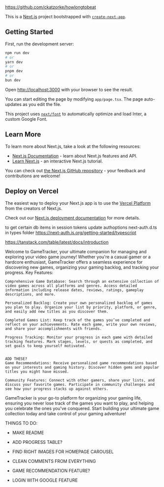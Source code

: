 https://github.com/ckatzorke/howlongtobeat

This is a [Next.js](https://nextjs.org/) project bootstrapped with [`create-next-app`](https://github.com/vercel/next.js/tree/canary/packages/create-next-app).

## Getting Started

First, run the development server:

```bash
npm run dev
# or
yarn dev
# or
pnpm dev
# or
bun dev
```

Open [http://localhost:3000](http://localhost:3000) with your browser to see the result.

You can start editing the page by modifying `app/page.tsx`. The page auto-updates as you edit the file.

This project uses [`next/font`](https://nextjs.org/docs/basic-features/font-optimization) to automatically optimize and load Inter, a custom Google Font.

## Learn More

To learn more about Next.js, take a look at the following resources:

- [Next.js Documentation](https://nextjs.org/docs) - learn about Next.js features and API.
- [Learn Next.js](https://nextjs.org/learn) - an interactive Next.js tutorial.

You can check out [the Next.js GitHub repository](https://github.com/vercel/next.js/) - your feedback and contributions are welcome!

## Deploy on Vercel

The easiest way to deploy your Next.js app is to use the [Vercel Platform](https://vercel.com/new?utm_medium=default-template&filter=next.js&utm_source=create-next-app&utm_campaign=create-next-app-readme) from the creators of Next.js.

Check out our [Next.js deployment documentation](https://nextjs.org/docs/deployment) for more details.

to get certain db items in session tokens update authoptions next-auth.d.ts in types folder
https://next-auth.js.org/getting-started/typescript

https://tanstack.com/table/latest/docs/introduction

Welcome to GameTracker, your ultimate companion for managing and exploring your video game journey! Whether you're a casual gamer or a hardcore enthusiast, GameTracker offers a seamless experience for discovering new games, organizing your gaming backlog, and tracking your progress.
Key Features:

    Comprehensive Game Database: Search through an extensive collection of video games across all platforms and genres. Access detailed information including release dates, reviews, ratings, gameplay descriptions, and more.

    Personalized Backlog: Create your own personalized backlog of games you plan to play. Organize your list by priority, platform, or genre, and easily add new titles as you discover them.

    Completed Games List: Keep track of the games you’ve completed and reflect on your achievements. Rate each game, write your own reviews, and share your accomplishments with friends.

    Progress Tracking: Monitor your progress in each game with detailed tracking features. Mark stages, levels, or quests as completed, and set goals to keep yourself motivated.


    ADD THESE?
    Game Recommendations: Receive personalized game recommendations based on your interests and gaming history. Discover hidden gems and popular titles you might have missed.

    Community Features: Connect with other gamers, share your lists, and discuss your favorite games. Participate in community challenges and see how your progress stacks up against others.

GameTracker is your go-to platform for organizing your gaming life, ensuring you never lose track of the games you want to play, and helping you celebrate the ones you've conquered. Start building your ultimate game collection today and take control of your gaming adventure!

THINGS TO DO:

- MAKE README
- ADD PROGRESS TABLE?

- FIND RIGHT IMAGES FOR HOMEPAGE CAROUSEL
- CLEAN COMMENTS FROM EVERYTHING
- GAME RECOMMENDATION FEATURE?
- LOGIN WITH GOOGLE FEATURE
